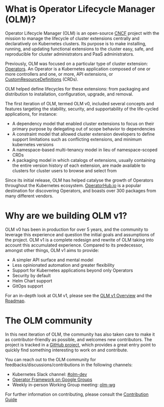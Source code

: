# What is Operator Lifecycle Manager (OLM)?

Operator Lifecycle Manager (OLM) is an open-source [CNCF](https://www.cncf.io/) project with the mission to manage the 
lifecycle of cluster extensions centrally and declaratively on Kubernetes clusters. Its purpose is to make installing, 
running, and updating functional extensions to the cluster easy, safe, and reproducible for cluster administrators and PaaS administrators.

Previously, OLM was focused on a particular type of cluster extension: [Operators](https://operatorhub.io/what-is-an-operator#:~:text=is%20an%20Operator-,What%20is%20an%20Operator%20after%20all%3F,or%20automation%20software%20like%20Ansible.). 
An Operator is a Kubernetes application composed of one or more controllers and one, or more, API extensions, 
or [CustomResourceDefinitions](https://kubernetes.io/docs/concepts/extend-kubernetes/api-extension/custom-resources/) (CRDs).

OLM helped define lifecycles for these extensions: from packaging and distribution to installation, configuration, upgrade, and removal.

The first iteration of OLM, termed OLM v0, included several concepts and features targeting the stability, security, and supportability of the life-cycled applications, for instance:
* A dependency model that enabled cluster extensions to focus on their primary purpose by delegating out of scope behavior to dependencies
* A constraint model that allowed cluster extension developers to define support limitations such as conflicting extensions, and minimum kubernetes versions
* A namespace-based multi-tenancy model in lieu of namespace-scoped CRDs
* A packaging model in which catalogs of extensions, usually containing the entire version history of each extension, are made available to clusters for cluster users to browse and select from

Since its initial release, OLM has helped catalyse the growth of Operators throughout the Kubernetes ecosystem. [OperatorHub.io](https://operatorhub.io/)
is a popular destination for discovering Operators, and boasts over 300 packages from many different vendors.

# Why are we building OLM v1?

OLM v0 has been in production for over 5 years, and the community to leverage this experience and question the initial
goals and assumptions of the project. OLM v1 is a complete redesign and rewrite of OLM taking into account this accumulated experience. 
Compared to its predecessor, amongst other things, OLM v1 aims to provide:
* A simpler API surface and mental model
* Less opinionated automation and greater flexibility
* Support for Kubernetes applications beyond only Operators
* Security by default
* Helm Chart support
* GitOps support

For an in-depth look at OLM v1, please see the [OLM v1 Overview](olm_overview.md) and the [Roadmap](olmv1_roadmap.md).

# The OLM community

In this next iteration of OLM, the community has also taken care to make it as contributor-friendly as possible, and welcomes new contributors. 
The project is tracked in a [GitHub project](https://github.com/orgs/operator-framework/projects/8/), 
which provides a great entry point to quickly find something interesting to work on and contribute.

You can reach out to the OLM community for feedbacks/discussions/contributions in the following channels:

  * Kubernetes Slack channel: [#olm-dev](https://kubernetes.slack.com/messages/olm-dev)
  * [Operator Framework on Google Groups](https://groups.google.com/forum/#!forum/operator-framework)
  * Weekly in-person Working Group meeting: [olm-wg](https://github.com/operator-framework/community#operator-lifecycle-manager-working-group)

For further information on contributing, please consult the [Contribution Guide](../CONTRIBUTING.md)
